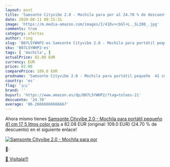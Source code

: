 ```yaml
---
layout: post
title: 'Samsonte Cityvibe 2.0 - Mochila para por al 24.70 % de descuento'
date: 2020-08-11 09:15:31
image: 'https://m.media-amazon.com/images/I/41Dv+cbGl+L._SL200_.jpg'
comments: true
category: ofertas
author: ring
slug: 'B07L5YWHP2-es Samsonte Cityvibe 2.0 - Mochila para portátil pequeño 41...'
sku: 'B07L5YWHP2-es'
tags: [ 'mochila', ]
actualPrice: 82.08 EUR
currency: EUR
price: 82.08
comparePrice: 109.0 EUR
prodname: 'Samsonte Cityvibe 2.0 - Mochila para portátil pequeño  41 cm  17 5 litros  color gris'
country: 'es'
flag: '🇪🇸'
brand: ''
buyurl: 'https://www.amazon.es/dp/B07L5YWHP2/?tag=tolees-21'
descuento: '24.70'
average: '86.26666666666667'
---
```


Ahora mismo tienes [Samsonte Cityvibe 2.0 - Mochila para portátil pequeño  41 cm  17 5 litros  color gris](https://www.amazon.es/dp/B07L5YWHP2/?tag=tolees-21) a 82.08 EUR (original: 109.0 EUR) (24.70 %  de descuento) en el siguiente enlace!

[![Samsonte Cityvibe 2.0 - Mochila para por](https://m.media-amazon.com/images/I/41Dv+cbGl+L._SL200_.jpg)](https://www.amazon.es/dp/B07L5YWHP2/?tag=tolees-21)

🔎:


[🛒 Visítala!!!](https://www.amazon.es/dp/B07L5YWHP2/?tag=tolees-21)
